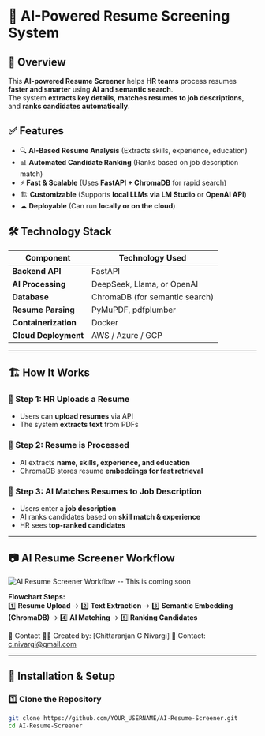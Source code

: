 # 🚀 AI-Powered Resume Screening System

## 📌 Overview
This **AI-powered Resume Screener** helps **HR teams** process resumes **faster and smarter** using **AI and semantic search**.  
The system **extracts key details**, **matches resumes to job descriptions**, and **ranks candidates automatically**.

## ✅ Features
- 🔍 **AI-Based Resume Analysis** (Extracts skills, experience, education)  
- 📊 **Automated Candidate Ranking** (Ranks based on job description match)  
- ⚡ **Fast & Scalable** (Uses **FastAPI + ChromaDB** for rapid search)  
- 🏗 **Customizable** (Supports **local LLMs via LM Studio** or **OpenAI API**)  
- ☁ **Deployable** (Can run **locally or on the cloud**)  

## 🛠 Technology Stack
| **Component**   | **Technology Used** |
|---------------|------------------|
| **Backend API** | FastAPI |
| **AI Processing** | DeepSeek, Llama, or OpenAI |
| **Database** | ChromaDB (for semantic search) |
| **Resume Parsing** | PyMuPDF, pdfplumber |
| **Containerization** | Docker |
| **Cloud Deployment** | AWS / Azure / GCP |

---

## 🏗 How It Works
### **🔹 Step 1: HR Uploads a Resume**
- Users can **upload resumes** via API  
- The system **extracts text** from PDFs

### **🔹 Step 2: Resume is Processed**
- AI extracts **name, skills, experience, and education**  
- ChromaDB stores resume **embeddings for fast retrieval**

### **🔹 Step 3: AI Matches Resumes to Job Description**
- Users enter a **job description**  
- AI ranks candidates based on **skill match & experience**  
- HR sees **top-ranked candidates**

---

## 📷 **AI Resume Screener Workflow**
![AI Resume Screener Workflow](https://via.placeholder.com/800x400?text=Flowchart+Image)  -- This is coming soon

**Flowchart Steps:**  
1️⃣ **Resume Upload** → 2️⃣ **Text Extraction** → 3️⃣ **Semantic Embedding (ChromaDB)** → 4️⃣ **AI Matching** → 5️⃣ **Ranking Candidates**  

📩 Contact
👨‍💻 Created by: [Chittaranjan G Nivargi]
📧 Contact: c.nivargi@gmail.com

---

## 🚀 Installation & Setup

### **1️⃣ Clone the Repository**
```sh
git clone https://github.com/YOUR_USERNAME/AI-Resume-Screener.git
cd AI-Resume-Screener
